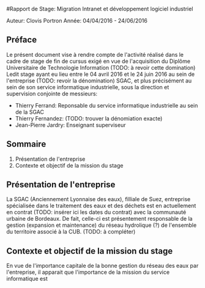 #Rapport de Stage: Migration Intranet et développement logiciel industriel

Auteur: Clovis Portron  Année: 04/04/2016 - 24/06/2016

## Préface 

Le présent document vise à rendre compte de l'activité réalisé dans le cadre
de stage de fin de cursus exigé en vue de l'acquisition du Diplôme Universitaire de Technologie Information (TODO: à revoir cette domination)
Ledit stage ayant eu lieu entre le 04 avril 2016 et le 24 juin 2016 au sein de l'entreprise (TODO: revoir la dénomination) SGAC, et plus précisément au sein de son service informatique industrielle, sous la direction et supervision conjointe de messieurs:

* Thierry Ferrand: Reponsable du service informatique industrielle au sein de la SGAC
* Thierry Fernandez: (TODO: trouver la dénomiation exacte)
* Jean-Pierre Jardry: Enseignant superviseur  

## Sommaire

1. Présentation de l'entreprise  
2. Contexte et objectif de la mission du stage

##  Présentation de l'entreprise 

La SGAC (Anciennement Lyonnaise des eaux), filliale de Suez, entreprise spécialisée dans le traitement des eaux et des déchets est en actuellement en contrat (TODO: insérer ici les dates du contrat) avec la communauté urbaine de Bordeaux. De fait, celle-ci est présentement responsable de la gestion (expansion et maintenance) du réseau hydrolique (?) de l'ensemble du territoire associé à la CUB. (TODO: à compléter)

## Contexte et objectif de la mission du stage 
En vue de l'importance capitale de la bonne gestion du réseau des eaux par l'entreprise, il apparait que l'importance de la mission du service informatique est    
